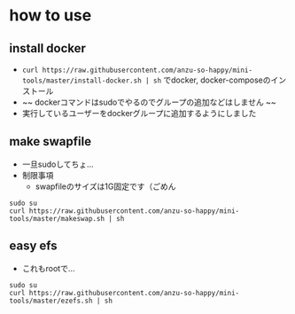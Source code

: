 # how to use

## install docker
- ``curl https://raw.githubusercontent.com/anzu-so-happy/mini-tools/master/install-docker.sh | sh`` でdocker, docker-composeのインストール
- ~~ dockerコマンドはsudoでやるのでグループの追加などはしません ~~
- 実行しているユーザーをdockerグループに追加するようにしました

## make swapfile
- 一旦sudoしてちょ…
- 制限事項
  - swapfileのサイズは1G固定です（ごめん
```
sudo su
curl https://raw.githubusercontent.com/anzu-so-happy/mini-tools/master/makeswap.sh | sh
```

## easy efs
- これもrootで…
```
sudo su
curl https://raw.githubusercontent.com/anzu-so-happy/mini-tools/master/ezefs.sh | sh
```
